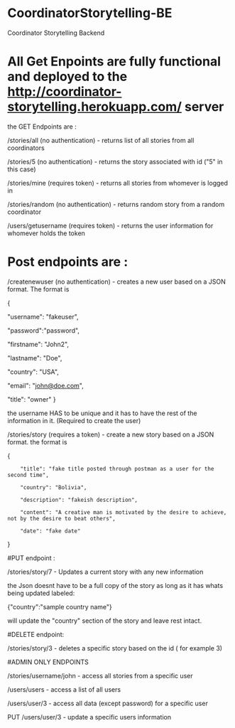 # CoordinatorStorytelling-BE
Coordinator Storytelling Backend


# All Get Enpoints are fully functional and deployed to the http://coordinator-storytelling.herokuapp.com/ server

the GET Endpoints are :
 
/stories/all     (no authentication) - returns list of all stories from all coordinators

/stories/5      (no authentication) - returns the story associated with id ("5" in this case)

/stories/mine (requires token) - returns all stories from whomever is logged in

/stories/random (no authentication) - returns random story from a random coordinator

/users/getusername (requires token) - returns the user information for whomever holds the token





# Post endpoints are :


/createnewuser (no authentication) - creates a new user based on a JSON format. The format is 

{
   
   "username": "fakeuser",
  
   "password":"password",
   
   "firstname": "John2",
  
   "lastname": "Doe",
 
   "country": "USA",
 
   "email": "john@doe.com",
  
   "title": "owner"
  }

the username HAS to be unique and it has to have the rest of the information in it. (Required to create the user)

/stories/story (requires a token) - create a new story based on a JSON format. the format is

 {
       
        "title": "fake title posted through postman as a user for the second time",
        
        "country": "Bolivia",
        
        "description": "fakeish description",
        
        "content": "A creative man is motivated by the desire to achieve, not by the desire to beat others",
        
        "date": "fake date"
        
 }
 
 #PUT endpoint :
 
 /stories/story/7 - Updates a current story with any new information
 
 the Json doesnt have to be a full copy of the story as long as it has whats being updated labeled:
 
 {"country":"sample country name"}
 
 will update the "country" section of the story and leave rest intact.
 
 
 #DELETE endpoint:
 
 /stories/story/3 - deletes a specific story based on the id ( for example 3)
 
 #ADMIN ONLY ENDPOINTS
 
 
/stories/username/john - access all stories from a specific user

/users/users - access a list of all users 

/users/user/3 - access all data (except password) for a specific user

PUT /users/user/3 - update a specific users information
 

